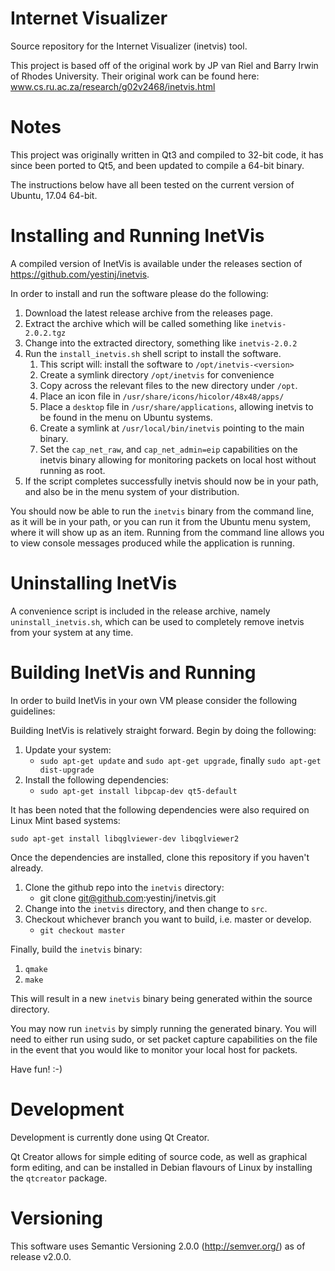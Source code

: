 # Internet Visualizer

Source repository for the Internet Visualizer (inetvis) tool.

This project is based off of the original work by JP van Riel and Barry Irwin of Rhodes University. Their original work can be found here: www.cs.ru.ac.za/research/g02v2468/inetvis.html

# Notes

This project was originally written in Qt3 and compiled to 32-bit code, it has since been ported to Qt5,
and been updated to compile a 64-bit binary.

The instructions below have all been tested on the current version of Ubuntu, 17.04 64-bit.

# Installing and Running InetVis

A compiled version of InetVis is available under the releases section of https://github.com/yestinj/inetvis.

In order to install and run the software please do the following:

1. Download the latest release archive from the releases page.
2. Extract the archive which will be called something like `inetvis-2.0.2.tgz`
3. Change into the extracted directory, something like `inetvis-2.0.2`
4. Run the `install_inetvis.sh` shell script to install the software.
    1. This script will: install the software to `/opt/inetvis-<version>`
    2. Create a symlink directory `/opt/inetvis` for convenience
    3. Copy across the relevant files to the new directory under `/opt`.
    4. Place an icon file in `/usr/share/icons/hicolor/48x48/apps/`
    5. Place a `desktop` file in `/usr/share/applications`, allowing inetvis to be found in the menu on Ubuntu systems.
    6. Create a symlink at `/usr/local/bin/inetvis` pointing to the main binary.
    7. Set the `cap_net_raw`, and `cap_net_admin=eip` capabilities on the inetvis binary allowing for monitoring packets on local host without running as root.
5. If the script completes successfully inetvis should now be in your path, and also be in the menu system of your distribution.

You should now be able to run the `inetvis` binary from the command line, as it will be in your path, or you can run it from the Ubuntu menu system, where it will show up as an item. Running from the command line allows you to view console messages produced while the application is running.

# Uninstalling InetVis

A convenience script is included in the release archive, namely `uninstall_inetvis.sh`, which can be used to completely remove inetvis from your system at any time.

# Building InetVis and Running

In order to build InetVis in your own VM please consider the following guidelines:

Building InetVis is relatively straight forward. Begin by doing the following:

1. Update your system:
    * `sudo apt-get update` and `sudo apt-get upgrade`, finally `sudo apt-get dist-upgrade`
2. Install the following dependencies:
    * `sudo apt-get install libpcap-dev qt5-default`

It has been noted that the following dependencies were also required on Linux Mint based systems:

`sudo apt-get install libqglviewer-dev libqglviewer2`

Once the dependencies are installed, clone this repository if you haven't already.

1. Clone the github repo into the `inetvis` directory:
    * git clone git@github.com:yestinj/inetvis.git
2. Change into the `inetvis` directory, and then change to `src`.
3. Checkout whichever branch you want to build, i.e. master or develop.
    * `git checkout master`

Finally, build the `inetvis` binary:

1. `qmake`
2. `make`

This will result in a new `inetvis` binary being generated within the source directory.

You may now run `inetvis` by simply running the generated binary. You will need to either run using sudo, or set packet capture capabilities on the file in the
event that you would like to monitor your local host for packets.

Have fun! :-)

# Development

Development is currently done using Qt Creator.

Qt Creator allows for simple editing of source code, as well as graphical form editing, and can be
installed in Debian flavours of Linux by installing the `qtcreator` package.

# Versioning

This software uses Semantic Versioning 2.0.0 (http://semver.org/) as of release v2.0.0.
